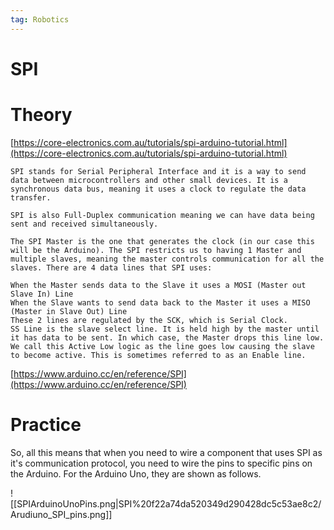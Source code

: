 ```yaml
---
tag: Robotics
---
```

# SPI

# Theory

[https://core-electronics.com.au/tutorials/spi-arduino-tutorial.html](https://core-electronics.com.au/tutorials/spi-arduino-tutorial.html)

```
SPI stands for Serial Peripheral Interface and it is a way to send data between microcontrollers and other small devices. It is a synchronous data bus, meaning it uses a clock to regulate the data transfer.

SPI is also Full-Duplex communication meaning we can have data being sent and received simultaneously.

The SPI Master is the one that generates the clock (in our case this will be the Arduino). The SPI restricts us to having 1 Master and multiple slaves, meaning the master controls communication for all the slaves. There are 4 data lines that SPI uses:

When the Master sends data to the Slave it uses a MOSI (Master out Slave In) Line
When the Slave wants to send data back to the Master it uses a MISO (Master in Slave Out) Line
These 2 lines are regulated by the SCK, which is Serial Clock.
SS Line is the slave select line. It is held high by the master until it has data to be sent. In which case, the Master drops this line low. We call this Active Low logic as the line goes low causing the slave to become active. This is sometimes referred to as an Enable line.
```

[https://www.arduino.cc/en/reference/SPI](https://www.arduino.cc/en/reference/SPI)

# Practice

So, all this means that when you need to wire a component that uses SPI as it's communication protocol, you need to wire the pins to specific pins on the Arduino. For the Arduino Uno, they are shown as follows.

![[SPIArduinoUnoPins.png|SPI%20f22a74da520349d290428dc5c53ae8c2/Arudiuno_SPI_pins.png]]